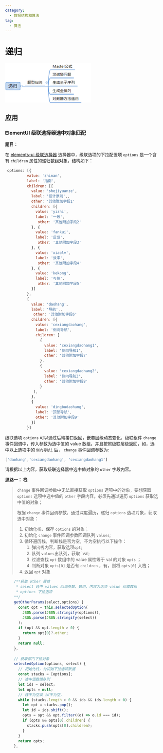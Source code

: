 ```yaml
---
category:
  - 数据结构和算法
tag:
  - 算法
---
```

# 递归

![image-20231022182254675](../images/算法-递归.png)



## 应用

### ElementUI 级联选择器选中对象匹配

**题目：**

在 [elements-ui 级联选择器](https://element.eleme.cn/#/zh-CN/component/cascader) 选择器中，级联选项的下拉配置项 `options` 是一个含有 `children` 属性的递归数组对象，结构如下：

```js
 options: [{
          value: 'zhinan',
          label: '指南',
          children: [{
            value: 'shejiyuanze',
            label: '设计原则',,
            other: '其他附加字段1'
            children: [{
              value: 'yizhi',
              label: '一致',
               other: '其他附加字段2'
            }, {
              value: 'fankui',
              label: '反馈',
               other: '其他附加字段3'
            }, {
              value: 'xiaolv',
              label: '效率',
               other: '其他附加字段4'
            }, {
              value: 'kekong',
              label: '可控',
               other: '其他附加字段5'
            }]
          }, 
          {
            value: 'daohang',
            label: '导航',,
             other: '其他附加字段6'
            children: [{
              value: 'cexiangdaohang',
              label: '侧向导航',
              children: [
                {
                  value: 'cexiangdaohang1',
                  label: '侧向导航1',
                  other: '其他附加字段7'
                },
                {
                  value: 'cexiangdaohang2',
                  label: '侧向导航2',
                  other: '其他附加字段8'
                }
             ],
            }, 
            {
              value: 'dingbudaohang',
              label: '顶部导航',
              other: '其他附加字段9'
            }]
          }]
```

级联选项 `options` 可以通过后端接口返回，嵌套层级动态变化，级联组件 `change` 事件回调中，传入参数为选中值的 value 数组，并且按照级联层级返回，如，选中以上选项中的 `侧向导航1` 后，  `change` 事件回调参数为:

```js
['daohang','cexiangdaohang', 'cexiangdaohang1']
```

请根据以上内容，获取级联选择器中选中值对象的 `other` 字段内容。

**思路一： 栈**

>   `change` 事件回调参数中无法直接获取 `options` 选项中的对象，要想获取 `options` 选项中选中值的 `other` 字段内容，必须先通过遍历 `options` 获取选中值的对象；
>
> 根据  `change` 事件回调参数，通过深度遍历，递归 `options` 选项对象，获取选中对象：
>
> 1. 初始化栈，保存 `options`  的对象；
> 2. 初始化  `change` 事件回调参数回调队列 `values`;
> 3. 循环遍历栈，判断栈是否为空，不为空执行以下操作：
>    1. 弹出栈内容，获取选项`opt`;
>    2. 队列 `values`出队列，获取 `val;
>    3. 过滤查找 `opt` 数组中的 value 属性等于 val 的对象 `opts` ；
>    4. 判断对象 `opts[0]` 是否有 `children` ，有，则将  `opts[0]`  入栈；
> 4. 返回 `opt` 对象

```js
    /**获取 other 属性
   	 * select 选中 values 回调参数，数组，内容为选项 value 组成数组
   	 * options 下拉选项
	**/
    getOtherParams(select,options) {
      const opt = this.selectedOption(
        JSON.parse(JSON.stringify(options)),
        JSON.parse(JSON.stringify(select))
      );
      if (opt && opt.length > 0) {
        return opt[0]?.other;
      }
      return null;
    },

    // 获取部门下拉对象
    selectedOption(options, select) {
      // 初始化栈，为初始下拉选项数据
      const stacks = [options];
      // 选中值数组队列
      let ids = select; 
      let opts = null;
      // 栈不为空或 id不为空，
      while (stacks.length > 0 && ids && ids.length > 0) {
        let opt = stacks.pop();
        let id = ids.shift();
        opts = opt && opt.filter((o) => o.id === id);
        if (opts && opts[0].children) {
          stacks.push(opts[0].children);
        }
      }
      return opts;
    },
```

